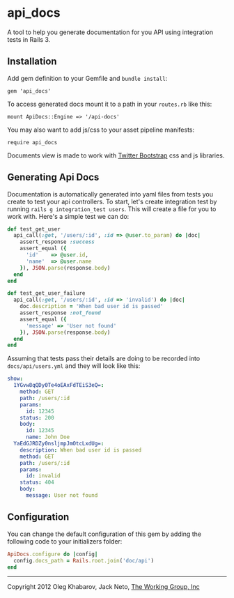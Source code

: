 # api_docs
A tool to help you generate documentation for you API using integration tests in Rails 3.


## Installation
Add gem definition to your Gemfile and `bundle install`:
    
    gem 'api_docs'
    
To access generated docs mount it to a path in your `routes.rb` like this:

    mount ApiDocs::Engine => '/api-docs'
    
You may also want to add js/css to your asset pipeline manifests:
  
    require api_docs
    
Documents view is made to work with [Twitter Bootstrap](http://twitter.github.com/bootstrap) css and js libraries.

## Generating Api Docs
Documentation is automatically generated into yaml files from tests you create to test your api controllers. To start, let's create integration test by running `rails g integration_test users`. This will create a file for you to work with. Here's a simple test we can do:

``` ruby
def test_get_user
  api_call(:get, '/users/:id', :id => @user.to_param) do |doc|
    assert_response :success
    assert_equal ({
      'id'    => @user.id,
      'name'  => @user.name
    }), JSON.parse(response.body)
  end
end

def test_get_user_failure
  api_call(:get, '/users/:id', :id => 'invalid') do |doc|
    doc.description = 'When bad user id is passed'
    assert_response :not_found
    assert_equal ({
      'message' => 'User not found'
    }), JSON.parse(response.body)
  end
end
```

Assuming that tests pass their details are doing to be recorded into `docs/api/users.yml` and they will look like this:

``` yaml
show:
  1YGvw8qQDy0Te4oEAxFdTEiS3eQ=:
    method: GET
    path: /users/:id
    params:
      id: 12345
    status: 200
    body:
      id: 12345
      name: John Doe
  YaEdGJRDZy0nsljmpJmOtcLxdUg=:
    description: When bad user id is passed
    method: GET
    path: /users/:id
    params:
      id: invalid
    status: 404
    body:
      message: User not found
```

## Configuration

You can change the default configuration of this gem by adding the following code to your initializers folder:

``` ruby
ApiDocs.configure do |config|
  config.docs_path = Rails.root.join('doc/api')
end
```

---

Copyright 2012 Oleg Khabarov, Jack Neto, [The Working Group, Inc](http://twg.ca)

